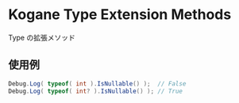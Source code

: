 # Kogane Type Extension Methods

Type の拡張メソッド

## 使用例

```csharp
Debug.Log( typeof( int ).IsNullable() );  // False
Debug.Log( typeof( int? ).IsNullable() ); // True
```